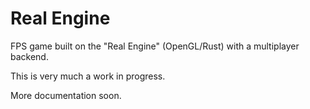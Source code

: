 # Real Engine

FPS game built on the "Real Engine" (OpenGL/Rust) with a multiplayer backend.

This is very much a work in progress.

More documentation soon.
